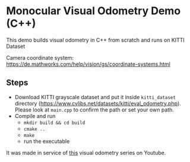 # Monocular Visual Odometry Demo (C++)
This demo builds visual odometry in C++ from scratch and runs on KITTI Dataset


Camera coordinate system: https://de.mathworks.com/help/vision/gs/coordinate-systems.html
## Steps

- Download KITTI grayscale dataset and put it inside `kitti_dataset` directory (https://www.cvlibs.net/datasets/kitti/eval_odometry.php). Please look at `main.cpp` to confirm the path or set your own path.
- Compile and run
  - `mkdir build && cd build`
  - `cmake ..`
  - `make`
  - run the executable

It was made in service of [this](https://www.youtube.com/watch?v=H_1OtbMD-sE) visual odometry series on Youtube.
